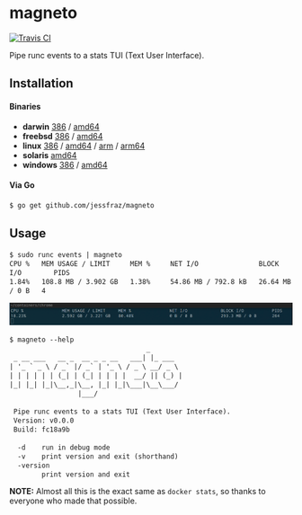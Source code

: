 # magneto

[![Travis CI](https://travis-ci.org/jessfraz/magneto.svg?branch=master)](https://travis-ci.org/jessfraz/magneto)

Pipe runc events to a stats TUI (Text User Interface).

## Installation

#### Binaries

- **darwin** [386](https://github.com/jessfraz/magneto/releases/download/v0.0.0/magneto-darwin-386) / [amd64](https://github.com/jessfraz/magneto/releases/download/v0.0.0/magneto-darwin-amd64)
- **freebsd** [386](https://github.com/jessfraz/magneto/releases/download/v0.0.0/magneto-freebsd-386) / [amd64](https://github.com/jessfraz/magneto/releases/download/v0.0.0/magneto-freebsd-amd64)
- **linux** [386](https://github.com/jessfraz/magneto/releases/download/v0.0.0/magneto-linux-386) / [amd64](https://github.com/jessfraz/magneto/releases/download/v0.0.0/magneto-linux-amd64) / [arm](https://github.com/jessfraz/magneto/releases/download/v0.0.0/magneto-linux-arm) / [arm64](https://github.com/jessfraz/magneto/releases/download/v0.0.0/magneto-linux-arm64)
- **solaris** [amd64](https://github.com/jessfraz/magneto/releases/download/v0.0.0/magneto-solaris-amd64)
- **windows** [386](https://github.com/jessfraz/magneto/releases/download/v0.0.0/magneto-windows-386) / [amd64](https://github.com/jessfraz/magneto/releases/download/v0.0.0/magneto-windows-amd64)

#### Via Go

```bash
$ go get github.com/jessfraz/magneto
```

## Usage

```console
$ sudo runc events | magneto
CPU %   MEM USAGE / LIMIT     MEM %     NET I/O               BLOCK I/O        PIDS
1.84%   108.8 MB / 3.902 GB   1.38%     54.86 MB / 792.8 kB   26.64 MB / 0 B   4
```

![chrome.png](chrome.png)

```console
$ magneto --help
                                  _
 _ __ ___   __ _  __ _ _ __   ___| |_ ___
| '_ ` _ \ / _` |/ _` | '_ \ / _ \ __/ _ \
| | | | | | (_| | (_| | | | |  __/ || (_) |
|_| |_| |_|\__,_|\__, |_| |_|\___|\__\___/
                 |___/

 Pipe runc events to a stats TUI (Text User Interface).
 Version: v0.0.0
 Build: fc18a9b

  -d    run in debug mode
  -v    print version and exit (shorthand)
  -version
        print version and exit
```

**NOTE:** Almost all this is the exact same as `docker stats`, so thanks to
everyone who made that possible.

